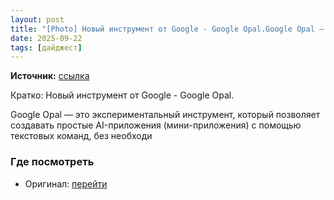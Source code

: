 ```yaml
---
layout: post
title: "[Photo] Новый инструмент от Google - Google Opal.Google Opal — это экспериментальный инструмен [...]"
date: 2025-09-22
tags: [дайджест]
---
```


**Источник:** [ссылка](https://t.me/neyr0graph/3086)

Кратко: Новый инструмент от Google - Google Opal.


Google Opal — это экспериментальный инструмент, который позволяет создавать простые AI-приложения (мини-приложения) с помощью текстовых команд, без необходи

### Где посмотреть
- Оригинал: [перейти]({link})

